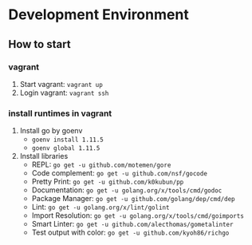 # Development Environment
## How to start
### vagrant
1. Start vagrant: `vagrant up`
2. Login vagrant: `vagrant ssh`

### install runtimes in vagrant
1. Install go by goenv
    - `goenv install 1.11.5`
    - `goenv global 1.11.5`
2. Install libraries
    - REPL: `go get -u github.com/motemen/gore`
    - Code complement: `go get -u github.com/nsf/gocode`
    - Pretty Print: `go get -u github.com/k0kubun/pp`
    - Documentation: `go get -u golang.org/x/tools/cmd/godoc`
    - Package Manager: `go get -u github.com/golang/dep/cmd/dep`
    - Lint: `go get -u golang.org/x/lint/golint`
    - Import Resolution: `go get -u golang.org/x/tools/cmd/goimports`
    - Smart Linter: `go get -u github.com/alecthomas/gometalinter`
    - Test output with color: `go get -u github.com/kyoh86/richgo`

